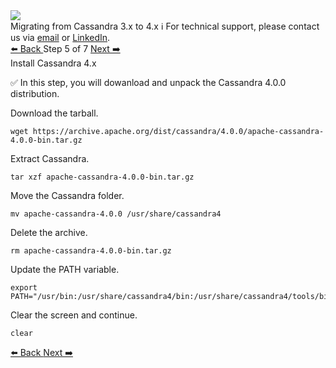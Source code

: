 <!-- TOP -->
<div class="top">
  <img src="https://datastax-academy.github.io/katapod-shared-assets/images/ds-academy-logo.svg" />
  <div class="scenario-title-section">
    <span class="scenario-title">Migrating from Cassandra 3.x to 4.x</span>
    <span class="scenario-subtitle">ℹ️ For technical support, please contact us via <a href="mailto:aleksandr.volochnev@datastax.com">email</a> or <a href="https://dtsx.io/aleks">LinkedIn</a>.</span> 
  </div>
</div>

<!-- NAVIGATION -->
<div id="navigation-top" class="navigation-top">
 <a href='command:katapod.loadPage?[{"step":"step4"}]'
   class="btn btn-dark navigation-top-left">⬅️ Back
 </a>
<span class="step-count"> Step 5 of 7</span>
 <a href='command:katapod.loadPage?[{"step":"step6"}]' 
    class="btn btn-dark navigation-top-right">Next ➡️
  </a>
</div>

<!-- CONTENT -->

<div class="step-title">Install Cassandra 4.x</div>

✅ In this step, you will dowanload and unpack the Cassandra 4.0.0 distribution.

Download the tarball.
```
wget https://archive.apache.org/dist/cassandra/4.0.0/apache-cassandra-4.0.0-bin.tar.gz
```

Extract Cassandra.
```
tar xzf apache-cassandra-4.0.0-bin.tar.gz
```

Move the Cassandra folder.
```
mv apache-cassandra-4.0.0 /usr/share/cassandra4
```

Delete the archive.
```
rm apache-cassandra-4.0.0-bin.tar.gz
```

Update the PATH variable.
```
export PATH="/usr/bin:/usr/share/cassandra4/bin:/usr/share/cassandra4/tools/bin:$PATH"
```

Clear the screen and continue.
```
clear
```

<!-- NAVIGATION -->
<div id="navigation-bottom" class="navigation-bottom">
 <a href='command:katapod.loadPage?[{"step":"step4"}]'
   class="btn btn-dark navigation-bottom-left">⬅️ Back
 </a>
 <a href='command:katapod.loadPage?[{"step":"step6"}]'
    class="btn btn-dark navigation-bottom-right">Next ➡️
  </a>
</div>

